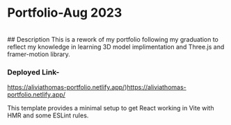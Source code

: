 # Portfolio-Aug 2023
<br/>
## Description
This is a rework of my portfolio following my graduation to reflect my knowledge in learning 3D model implimentation and Three.js and framer-motion library. 

### Deployed Link-
https://aliviathomas-portfolio.netlify.app/)https://aliviathomas-portfolio.netlify.app/

This template provides a minimal setup to get React working in Vite with HMR and some ESLint rules.
